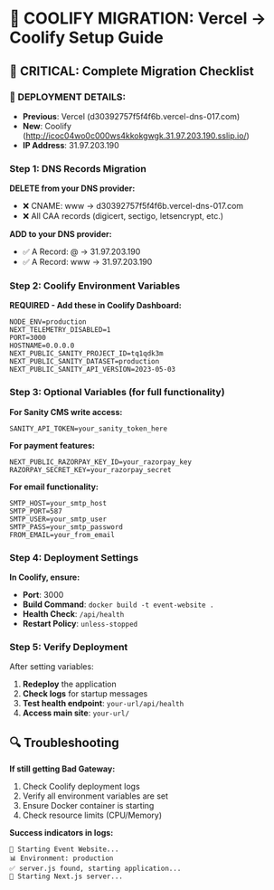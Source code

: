 # 🔧 COOLIFY MIGRATION: Vercel → Coolify Setup Guide

## 🚨 CRITICAL: Complete Migration Checklist

### **📍 DEPLOYMENT DETAILS:**
- **Previous**: Vercel (d30392757f5f4f6b.vercel-dns-017.com)
- **New**: Coolify (http://icoc04wo0c000ws4kkokgwgk.31.97.203.190.sslip.io/)
- **IP Address**: 31.97.203.190

### **Step 1: DNS Records Migration**

**DELETE from your DNS provider:**
- ❌ CNAME: www → d30392757f5f4f6b.vercel-dns-017.com
- ❌ All CAA records (digicert, sectigo, letsencrypt, etc.)

**ADD to your DNS provider:**
- ✅ A Record: @ → 31.97.203.190
- ✅ A Record: www → 31.97.203.190

### **Step 2: Coolify Environment Variables**

**REQUIRED - Add these in Coolify Dashboard:**
```
NODE_ENV=production
NEXT_TELEMETRY_DISABLED=1
PORT=3000
HOSTNAME=0.0.0.0
NEXT_PUBLIC_SANITY_PROJECT_ID=tq1qdk3m
NEXT_PUBLIC_SANITY_DATASET=production
NEXT_PUBLIC_SANITY_API_VERSION=2023-05-03
```

### **Step 3: Optional Variables (for full functionality)**

**For Sanity CMS write access:**
```
SANITY_API_TOKEN=your_sanity_token_here
```

**For payment features:**
```
NEXT_PUBLIC_RAZORPAY_KEY_ID=your_razorpay_key
RAZORPAY_SECRET_KEY=your_razorpay_secret
```

**For email functionality:**
```
SMTP_HOST=your_smtp_host
SMTP_PORT=587
SMTP_USER=your_smtp_user
SMTP_PASS=your_smtp_password
FROM_EMAIL=your_from_email
```

### **Step 4: Deployment Settings**

**In Coolify, ensure:**
- **Port**: 3000
- **Build Command**: `docker build -t event-website .`
- **Health Check**: `/api/health`
- **Restart Policy**: `unless-stopped`

### **Step 5: Verify Deployment**

After setting variables:
1. **Redeploy** the application
2. **Check logs** for startup messages
3. **Test health endpoint**: `your-url/api/health`
4. **Access main site**: `your-url/`

## 🔍 Troubleshooting

**If still getting Bad Gateway:**
1. Check Coolify deployment logs
2. Verify all environment variables are set
3. Ensure Docker container is starting
4. Check resource limits (CPU/Memory)

**Success indicators in logs:**
```
🚀 Starting Event Website...
📊 Environment: production
✅ server.js found, starting application...
🎯 Starting Next.js server...
```
